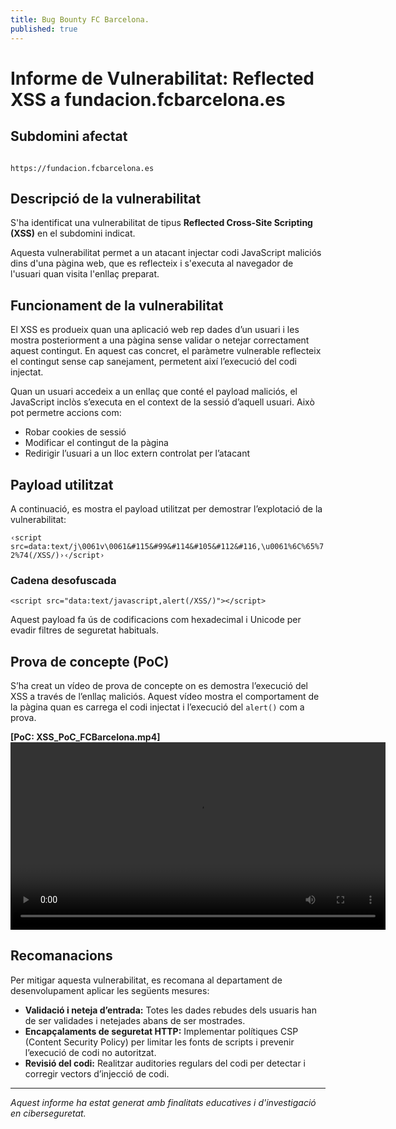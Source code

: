 ```yaml
---
title: Bug Bounty FC Barcelona.
published: true
---
```

# Informe de Vulnerabilitat: Reflected XSS a fundacion.fcbarcelona.es

## Subdomini afectat

                                              https://fundacion.fcbarcelona.es

## Descripció de la vulnerabilitat

S'ha identificat una vulnerabilitat de tipus **Reflected Cross-Site Scripting (XSS)** en el subdomini indicat. 

Aquesta vulnerabilitat permet a un atacant injectar codi JavaScript maliciós dins d'una pàgina web, que es reflecteix i s'executa al navegador de l'usuari quan visita l'enllaç preparat.

## Funcionament de la vulnerabilitat

El XSS es produeix quan una aplicació web rep dades d’un usuari i les mostra posteriorment a una pàgina sense validar o netejar correctament aquest contingut. En aquest cas concret, el paràmetre vulnerable reflecteix el contingut sense cap sanejament, permetent així l’execució del codi injectat.

Quan un usuari accedeix a un enllaç que conté el payload maliciós, el JavaScript inclòs s’executa en el context de la sessió d’aquell usuari. Això pot permetre accions com:

- Robar cookies de sessió
- Modificar el contingut de la pàgina
- Redirigir l’usuari a un lloc extern controlat per l’atacant

## Payload utilitzat

A continuació, es mostra el payload utilitzat per demostrar l’explotació de la vulnerabilitat:

`‹script src=data:text/j\0061v\0061&#115&#99&#114&#105&#112&#116,\u0061%6C%65%72%74(/XSS/)›‹/script›`

### Cadena desofuscada

`<script src="data:text/javascript,alert(/XSS/)"></script>`

Aquest payload fa ús de codificacions com hexadecimal i Unicode per evadir filtres de seguretat habituals.

## Prova de concepte (PoC)

S’ha creat un vídeo de prova de concepte on es demostra l’execució del XSS a través de l’enllaç maliciós. Aquest vídeo mostra el comportament de la pàgina quan es carrega el codi injectat i l’execució del `alert()` com a prova.

**[PoC: XSS_PoC_FCBarcelona.mp4]**
<video controls width="600">
  <source src="/assets/XSS_PoC_FCBarcelona.mp4" type="video/mp4">
  Tu navegador no soporta videos HTML5.
</video>


## Recomanacions

Per mitigar aquesta vulnerabilitat, es recomana al departament de desenvolupament aplicar les següents mesures:

- **Validació i neteja d’entrada:** Totes les dades rebudes dels usuaris han de ser validades i netejades abans de ser mostrades.
- **Encapçalaments de seguretat HTTP:** Implementar polítiques CSP (Content Security Policy) per limitar les fonts de scripts i prevenir l’execució de codi no autoritzat.
- **Revisió del codi:** Realitzar auditories regulars del codi per detectar i corregir vectors d’injecció de codi.

---

*Aquest informe ha estat generat amb finalitats educatives i d'investigació en ciberseguretat.*
